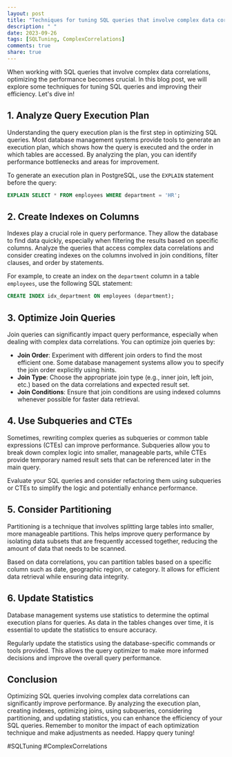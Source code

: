 ```yaml
---
layout: post
title: "Techniques for tuning SQL queries that involve complex data correlations"
description: " "
date: 2023-09-26
tags: [SQLTuning, ComplexCorrelations]
comments: true
share: true
---
```


When working with SQL queries that involve complex data correlations, optimizing the performance becomes crucial. In this blog post, we will explore some techniques for tuning SQL queries and improving their efficiency. Let's dive in!

## 1. Analyze Query Execution Plan

Understanding the query execution plan is the first step in optimizing SQL queries. Most database management systems provide tools to generate an execution plan, which shows how the query is executed and the order in which tables are accessed. By analyzing the plan, you can identify performance bottlenecks and areas for improvement.

To generate an execution plan in PostgreSQL, use the `EXPLAIN` statement before the query:

```sql
EXPLAIN SELECT * FROM employees WHERE department = 'HR';
```

## 2. Create Indexes on Columns

Indexes play a crucial role in query performance. They allow the database to find data quickly, especially when filtering the results based on specific columns. Analyze the queries that access complex data correlations and consider creating indexes on the columns involved in join conditions, filter clauses, and order by statements.

For example, to create an index on the `department` column in a table `employees`, use the following SQL statement:

```sql
CREATE INDEX idx_department ON employees (department);
```

## 3. Optimize Join Queries

Join queries can significantly impact query performance, especially when dealing with complex data correlations. You can optimize join queries by:

- **Join Order**: Experiment with different join orders to find the most efficient one. Some database management systems allow you to specify the join order explicitly using hints.
- **Join Type**: Choose the appropriate join type (e.g., inner join, left join, etc.) based on the data correlations and expected result set.
- **Join Conditions**: Ensure that join conditions are using indexed columns whenever possible for faster data retrieval.

## 4. Use Subqueries and CTEs

Sometimes, rewriting complex queries as subqueries or common table expressions (CTEs) can improve performance. Subqueries allow you to break down complex logic into smaller, manageable parts, while CTEs provide temporary named result sets that can be referenced later in the main query.

Evaluate your SQL queries and consider refactoring them using subqueries or CTEs to simplify the logic and potentially enhance performance.

## 5. Consider Partitioning

Partitioning is a technique that involves splitting large tables into smaller, more manageable partitions. This helps improve query performance by isolating data subsets that are frequently accessed together, reducing the amount of data that needs to be scanned.

Based on data correlations, you can partition tables based on a specific column such as date, geographic region, or category. It allows for efficient data retrieval while ensuring data integrity.

## 6. Update Statistics

Database management systems use statistics to determine the optimal execution plans for queries. As data in the tables changes over time, it is essential to update the statistics to ensure accuracy.

Regularly update the statistics using the database-specific commands or tools provided. This allows the query optimizer to make more informed decisions and improve the overall query performance.

## Conclusion

Optimizing SQL queries involving complex data correlations can significantly improve performance. By analyzing the execution plan, creating indexes, optimizing joins, using subqueries, considering partitioning, and updating statistics, you can enhance the efficiency of your SQL queries. Remember to monitor the impact of each optimization technique and make adjustments as needed. Happy query tuning!

#SQLTuning #ComplexCorrelations